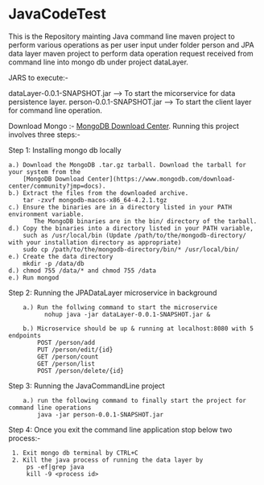 # JavaCodeTest

This is the Repository mainting Java command line maven project to perform various operations as per user input under folder person and JPA data layer maven project to perform data operation request received from command line into mongo db under project dataLayer. 

JARS to execute:- 

dataLayer-0.0.1-SNAPSHOT.jar --> To start the micorservice for data persistence layer.
person-0.0.1-SNAPSHOT.jar  -->  To start the client layer for command line operation.

Download Mongo :- 
[MongoDB Download Center](https://www.mongodb.com/download-center/community?jmp=docs).
Running this project involves three steps:- 

Step 1: Installing mongo db locally

    a.) Download the MongoDB .tar.gz tarball. Download the tarball for your system from the 
        [MongoDB Download Center](https://www.mongodb.com/download-center/community?jmp=docs).
    b.) Extract the files from the downloaded archive.
        tar -zxvf mongodb-macos-x86_64-4.2.1.tgz
    c.) Ensure the binaries are in a directory listed in your PATH environment variable.
           The MongoDB binaries are in the bin/ directory of the tarball. 
    d.) Copy the binaries into a directory listed in your PATH variable, 
        such as /usr/local/bin (Update /path/to/the/mongodb-directory/ with your installation directory as appropriate)
        sudo cp /path/to/the/mongodb-directory/bin/* /usr/local/bin/
    e.) Create the data directory
        mkdir -p /data/db
    d.) chmod 755 /data/* and chmod 755 /data
    e.) Run mongod
    



Step 2: Running the JPADataLayer microservice in background

        a.) Run the follwing command to start the microservice 
              nohup java -jar dataLayer-0.0.1-SNAPSHOT.jar &
              
        b.) Microservice should be up & running at localhost:8080 with 5 endpoints
            POST /person/add
            PUT /person/edit/{id}
            GET /person/count
            GET /person/list
            POST /person/delete/{id}

Step 3: Running the JavaCommandLine project

        a.) run the following command to finally start the project for command line operations
            java -jar person-0.0.1-SNAPSHOT.jar
            
            
Step 4: Once you exit the command line application stop below two process:-

     1. Exit mongo db terminal by CTRL+C
     2. Kill the java process of running the data layer by 
         ps -ef|grep java
         kill -9 <process id>
